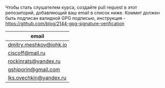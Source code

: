 Чтобы стать слушателем курса, создайте pull request в этот репозиторий, добавляющий ваш email в список ниже. Коммит должен быть подписан валидной GPG подписью, инструкция - https://github.com/blog/2144-gpg-signature-verification


| email |
| ------------- |
| dmitry.meshkov@iohk.io|
| ciscoff@mail.ru|
| rockinrats@yandex.ru|
| gshiporin@gmail.com|
| lks.ovechkin@yandex.ru|
